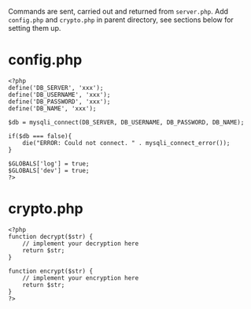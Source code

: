 
Commands are sent, carried out and returned from `server.php`. Add `config.php` and `crypto.php` in parent directory, see sections below for setting them up. 

# config.php

```
<?php
define('DB_SERVER', 'xxx');
define('DB_USERNAME', 'xxx');
define('DB_PASSWORD', 'xxx');
define('DB_NAME', 'xxx');

$db = mysqli_connect(DB_SERVER, DB_USERNAME, DB_PASSWORD, DB_NAME);
 
if($db === false){
    die("ERROR: Could not connect. " . mysqli_connect_error());
}

$GLOBALS['log'] = true;
$GLOBALS['dev'] = true;
?>
```
# crypto.php
```
<?php
function decrypt($str) {
    // implement your decryption here
    return $str;
}

function encrypt($str) {
    // implement your encryption here
    return $str;
}
?>
```
